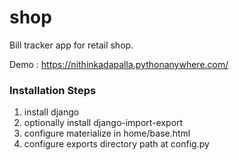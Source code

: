 # shop

Bill tracker app for retail shop.

Demo : https://nithinkadapalla.pythonanywhere.com/

### Installation Steps

1. install django
2. optionally install django-import-export
3. configure materialize in home/base.html
4. configure exports directory path at config.py
